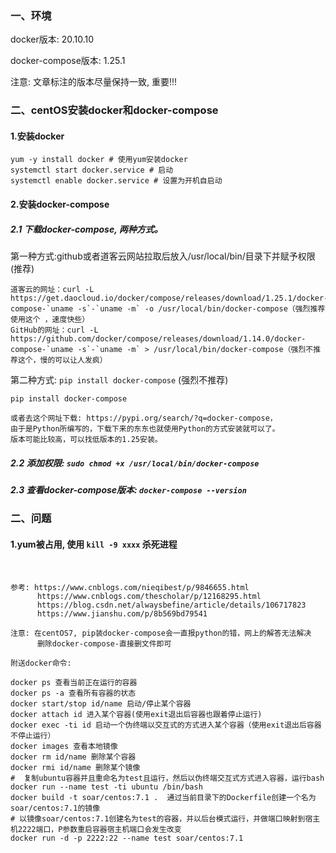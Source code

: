 ### 一、环境

docker版本: 20.10.10

docker-compose版本: 1.25.1

注意: 文章标注的版本尽量保持一致, 重要!!!

### 二、centOS安装docker和docker-compose

#### 1.安装docker

```shell
yum -y install docker # 使用yum安装docker
systemctl start docker.service # 启动
systemctl enable docker.service # 设置为开机自启动
```

#### 2.安装docker-compose

##### 2.1 下载docker-compose, 两种方式。

第一种方式:github或者道客云网站拉取后放入/usr/local/bin/目录下并赋予权限 (推荐)
```shell
道客云的网址：curl -L https://get.daocloud.io/docker/compose/releases/download/1.25.1/docker-compose-`uname -s`-`uname -m` -o /usr/local/bin/docker-compose（强烈推荐使用这个 ，速度快些）
GitHub的网址：curl -L https://github.com/docker/compose/releases/download/1.14.0/docker-compose-`uname -s`-`uname -m` > /usr/local/bin/docker-compose（强烈不推荐这个，慢的可以让人发疯）
```
第二种方式: `pip install docker-compose` (强烈不推荐)
```
pip install docker-compose

或者去这个网址下载: https://pypi.org/search/?q=docker-compose，
由于是Python所编写的，下载下来的东东也就使用Python的方式安装就可以了。
版本可能比较高，可以找低版本的1.25安装。
```

##### 2.2 添加权限: `sudo chmod +x /usr/local/bin/docker-compose`

##### 2.3 查看docker-compose版本: `docker-compose --version`

### 二、问题

#### 1.yum被占用, 使用 `kill -9 xxxx` 杀死进程

&nbsp;

```
参考: https://www.cnblogs.com/nieqibest/p/9846655.html
      https://www.cnblogs.com/thescholar/p/12168295.html
      https://blog.csdn.net/alwaysbefine/article/details/106717823
      https://www.jianshu.com/p/8b569bd79541

注意: 在centOS7, pip装docker-compose会一直报python的错，网上的解答无法解决
      删除docker-compose-直接删文件即可
```

```
附送docker命令:

docker ps 查看当前正在运行的容器
docker ps -a 查看所有容器的状态
docker start/stop id/name 启动/停止某个容器
docker attach id 进入某个容器(使用exit退出后容器也跟着停止运行)
docker exec -ti id 启动一个伪终端以交互式的方式进入某个容器（使用exit退出后容器不停止运行）
docker images 查看本地镜像
docker rm id/name 删除某个容器
docker rmi id/name 删除某个镜像
#  复制ubuntu容器并且重命名为test且运行，然后以伪终端交互式方式进入容器，运行bash
docker run --name test -ti ubuntu /bin/bash 
docker build -t soar/centos:7.1 .  通过当前目录下的Dockerfile创建一个名为soar/centos:7.1的镜像
# 以镜像soar/centos:7.1创建名为test的容器，并以后台模式运行，并做端口映射到宿主机2222端口，P参数重启容器宿主机端口会发生改变
docker run -d -p 2222:22 --name test soar/centos:7.1
```
